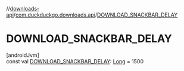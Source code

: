 //[downloads-api](../../index.md)/[com.duckduckgo.downloads.api](index.md)/[DOWNLOAD_SNACKBAR_DELAY](-d-o-w-n-l-o-a-d_-s-n-a-c-k-b-a-r_-d-e-l-a-y.md)

# DOWNLOAD_SNACKBAR_DELAY

[androidJvm]\
const val [DOWNLOAD_SNACKBAR_DELAY](-d-o-w-n-l-o-a-d_-s-n-a-c-k-b-a-r_-d-e-l-a-y.md): [Long](https://kotlinlang.org/api/latest/jvm/stdlib/kotlin/-long/index.html) = 1500
